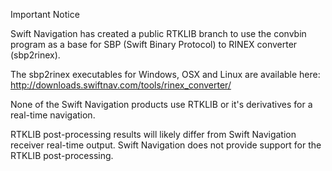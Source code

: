 Important Notice

Swift Navigation has created a public RTKLIB branch to use the convbin program as a base for SBP (Swift Binary Protocol) 
  to RINEX converter (sbp2rinex).

The sbp2rinex executables for Windows, OSX and Linux are available here:
  http://downloads.swiftnav.com/tools/rinex_converter/

None of the Swift Navigation products use RTKLIB or it's derivatives for a real-time navigation.

RTKLIB post-processing results will likely differ from Swift Navigation receiver real-time output. Swift Navigation does not 
  provide support for the RTKLIB post-processing.
